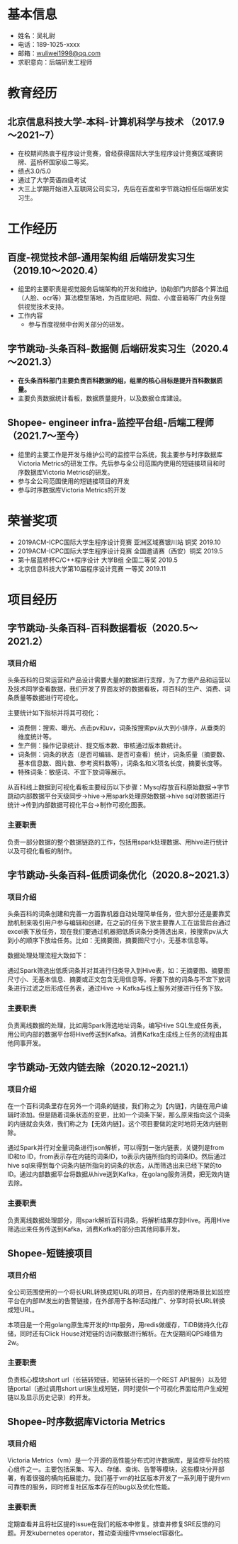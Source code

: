 # **基本信息**

- 姓名：吴礼尉
- 电话：189-1025-xxxx
- 邮箱：[wuliwei1998@qq.com](mailto:wuliwei1998@qq.com)
- 求职意向：后端研发工程师

# **教育经历**

## **北京信息科技大学-本科-计算机科学与技术 （2017.9～2021~7）**

- 在校期间热衷于程序设计竞赛，曾经获得国际大学生程序设计竞赛区域赛铜牌、蓝桥杯国家级二等奖。
- 绩点3.0/5.0
- 通过了大学英语四级考试
- 大三上学期开始进入互联网公司实习，先后在百度和字节跳动担任后端研发实习生。

# **工作经历**

## **百度-视觉技术部-通用架构组 后端研发实习生（2019.10～2020.4）**

- 组里的主要职责是视觉服务后端架构的开发和维护，协助部门内部各个算法组（人脸、ocr等）算法模型落地，为百度贴吧、网盘、小度音箱等厂内业务提供视觉技术支持。
- 工作内容
    - 参与百度视频中台网关部分的研发。

## **字节跳动-头条百科-数据侧 后端研发实习生（2020.4～2021.3）**

- **在头条百科部门主要负责百科数据的组，组里的核心目标是提升百科数据质量。**
- 主要负责数据统计看板，数据质量提升，以及数据仓库建设。

## Shopee- engineer infra-监控平台组-后端工程师（2021.7～至今）

- 组里的主要工作是开发与维护公司的监控平台系统，我主要参与时序数据库Victoria Metrics的研发工作。先后参与全公司范围内使用的短链接项目和时序数据库Victoria Metrics的研发。
- 参与全公司范围使用的短链接项目的开发
- 参与时序数据库Victoria Metrics的开发

# **荣誉奖项**

- 2019ACM-ICPC国际大学生程序设计竞赛 亚洲区域赛银川站 铜奖 2019.10
- 2019ACM-ICPC国际大学生程序设计竞赛 全国邀请赛（西安）铜奖 2019.5
- 第十届蓝桥杯C/C++程序设计 大学B组 全国二等奖 2019.5
- 北京信息科技大学第10届程序设计竞赛 一等奖 2019.11

# **项目经历**

## **字节跳动-头条百科-百科数据看板（2020.5～2021.2）**

### **项目介绍**

头条百科的日常运营和产品设计需要大量的数据进行支撑，为了方便产品和运营以及技术同学查看数据，我们开发了界面友好的数据看板，将百科的生产、消费、词条质量等数据进行可视化。

主要统计如下指标并将其可视化：

- 消费侧：搜索、曝光、点击pv和uv，词条按搜索pv从大到小排序，从垂类的维度统计等。
- 生产侧：操作记录统计、提交版本数、审核通过版本数统计。
- 词条侧：词条的状态（是否可编辑、是否可查看）统计，词条质量（摘要数、基本信息数、图片数、参考资料数等），词条名和义项名长度，摘要长度等。
- 特殊词条：敏感词、不宜下放词等展示。

从百科线上数据到可视化看板主要经历以下步骤：Mysql存放百科原始数据→字节跳动内部数据平台天级同步→hive→用spark处理原始数据→hive sql对数据进行统计→传到内部数据可视化平台→制作可视化图表。

### 主要职责

负责一部分数据的整个数据链路的工作，包括用spark处理数据、用hive进行统计以及可视化看板的制作。

## **字节跳动-头条百科-低质词条优化（2020.8~2021.3）**

### **项目介绍**

头条百科的词条创建和完善一方面靠机器自动处理简单任务，但大部分还是要靠奖励机制来吸引用户参与编辑和创建，在之前的任务下放主要靠人工在运营后台通过excel表下放任务，现在我们要通过机器把低质词条分类筛选出来，按搜索pv从大到小的顺序下放给任务。比如：无摘要图，摘要图尺寸小，无基本信息等。

数据处理处理流程大致如下：

通过Spark筛选出低质词条并对其进行归类导入到Hive表，如：无摘要图、摘要图尺寸小、无基本信息、摘要或正文包含无用信息等。将要下放的词条与不宜下放词条进行过滤之后形成任务表，通过Hive -> Kafka与线上服务对接进行任务下放。

### 主要职责

负责离线数据的处理，比如用Spark筛选地址词条，编写Hive SQL生成任务表，用公司内部的数据平台将Hive传送到Kafka。消费Kafka生成线上任务的流程由其他同事开发。

## **字节跳动-无效内链去除（2020.12~2021.1）**

### **项目介绍**

在一个百科词条里存在另外一个词条的链接，我们称之为【内链】，内链在用户编辑时添加。但是随着词条状态的变更，比如一个词条下架，那么原来指向这个词条的内链就会失效，我们称之为【无效内链】。这个项目要做的定时地将无效内链剔除。

通过Spark并行对全量词条进行json解析，可以得到一张内链表，关键列是from ID和to ID，from表示存在内链的词条ID，to表示内链所指向的词条ID。然后通过hive sql来得到每个词条内链所指向的词条的状态，从而筛选出来已经下架的to ID。通过内部数据平台将数据从hive送到Kafka，在golang服务消费，把无效内链去除。

### 主要职责

负责离线数据处理部分，用spark解析百科词条，将解析结果存到Hive。再用Hive筛选出来任务传送到Kafka，消费Kafka的部分由其他同事开发。

## Shopee-短链接项目

### 项目介绍

全公司范围使用的一个将长URL转换成短URL的项目，在内部的使用场景比如监控平台在内部IM发出的告警链接，在外部用于各种活动推广、分享时将长URL转换成短URL。

本项目是一个用golang原生库开发的http服务，用redis做缓存，TiDB做持久化存储，同时还有Click House对短链的访问数据进行解析。在大促期间QPS峰值为2w。

### 主要职责

负责核心模块short url（长链转短链，短链转长链的一个REST API服务）以及短链portal（通过调用short url来生成短链，同时提供一个可视化界面给用户生成短链以及显示历史记录）的开发。

## Shopee-时序数据库Victoria Metrics

### 项目介绍

Victoria Metrics（vm）是一个开源的高性能分布式时许数据库，是监控平台的核心组件之一。主要包括采集、写入、存储、查询、告警等模块，这些模块分开部署，有着很强的横向拓展能力。我们基于vm的社区版本开发了一系列用于提升vm可靠性的服务，同时修复社区版本存在的bug以及优化性能。

### 主要职责

定期查看并且将社区提的issue在我们的版本中修复。排查并修复SRE反馈的问题。开发kubernetes operator，推动查询组件vmselect容器化。
